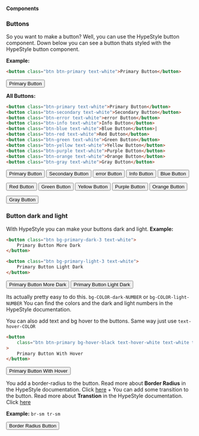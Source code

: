 #### Components

### Buttons

So you want to make a button? Well, you can use the HypeStyle button component.
Down below you can see a button thats styled with the HypeStyle button component.

**Example:**

```html
<button class="btn btn-primary text-white">Primary Button</button>
```

<button class="btn btn-primary text-white">Primary Button</button>

**All Buttons:**

```html
<button class="btn-primary text-white">Primary Button</button>
<button class="btn-secondary text-white">Secondary Button</button>
<button class="btn-error text-white">error Button</button>
<button class="btn-info text-white">Info Button</button>
<button class="btn-blue text-white">Blue Button</button>|
<button class="btn-red text-white">Red Button</button>
<button class="btn-green text-white">Green Button</button>
<button class="btn-yellow text-white">Yellow Button</button>
<button class="btn-purple text-white">Purple Button</button>
<button class="btn-orange text-white">Orange Button</button>
<button class="btn-gray text-white">Gray Button</button>
```

<button class="btn btn-primary text-white">Primary Button</button>
<button class="btn btn-secondary text-white">Secondary Button</button>
<button class="btn btn-error text-white">error Button</button>
<button class="btn btn-info text-white">Info Button</button>
<button class="btn btn-blue text-white">Blue Button</button>

<button class="btn-red text-white">Red Button</button>
<button class="btn-green text-white">Green Button</button>
<button class="btn-yellow text-white">Yellow Button</button>
<button class="btn-purple text-white">Purple Button</button>
<button class="btn-orange text-white">Orange Button</button>

<button class="btn-gray text-white">Gray Button</button>

### Button dark and light

With HypeStyle you can make your buttons dark and light.
**Example:**

```html
<button class="btn bg-primary-dark-3 text-white">
    Primary Button More Dark
</button>

<button class="btn bg-primary-light-3 text-white">
    Primary Button Light Dark
</button>
```

<button class="btn bg-primary-dark-3 text-white">
  Primary Button More Dark
</button>
<button class="btn bg-primary-light-3 text-white">
  Primary Button Light Dark
</button>

Its actually pretty easy to do this. `bg-COLOR-dark-NUMBER`
or `bg-COLOR-light-NUMBER`
You can find the colors and the dark and light numbers in the HypeStyle documentation.

You can also add text and bg hover to the buttons.
Same way just use `text-hover-COLOR`

```html
<button
    class="btn btn-primary bg-hover-black text-hover-white text-white tr-sm"
>
    Primary Button With Hover
</button>
```

<button class="btn btn-primary bg-hover-black text-hover-white text-white tr-sm">
  Primary Button With Hover
</button>

You add a border-radius to the button. Read more about **Border Radius** in the HypeStyle documentation. Click [here](/docs/utilities/border-radius) + You can add some transition to the button. Read more about **Transtion** in the HypeStyle documentation. Click [here](/docs/utilities/transition)

**Example:** `br-sm tr-sm`

<button class="btn btn-primary text-white br-sm tr-sm">Border Radius Button</button>
